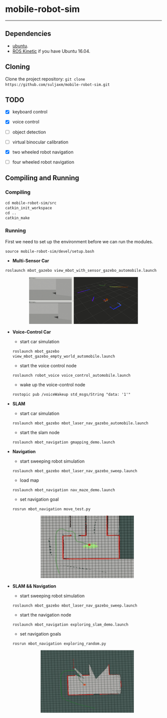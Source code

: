 # mobile-robot-sim

---

## Dependencies

* [ubuntu](https://www.ubuntu.com/download/desktop).
* [ROS Kinetic](http://wiki.ros.org/kinetic/Installation/Ubuntu) if you have Ubuntu 16.04.

## Cloning

Clone the project repository: `git clone https://github.com/suljaxm/mobile-robot-sim.git`

## TODO
- [x] keyboard control
- [x] voice control
- [ ] object detection
- [ ] virtual binocular calibration
- [x] two wheeled robot navigation
- [ ] four wheeled robot navigation


## Compiling and Running

### Compiling

```
cd mobile-robot-sim/src
catkin_init_workspace
cd ..
catkin_make
```

### Running
First we need to set up the environment before we can run the modules.
```
source mobile-robot-sim/devel/setup.bash
```


- **Multi-Sensor Car**
```
roslaunch mbot_gazebo view_mbot_with_sensor_gazebo_automobile.launch 
```

<div align=center><img width="350" height="150" src="./images/sensors.gif"/></div>

- **Voice-Control Car**
	- start car simulation
	```
	roslaunch mbot_gazebo view_mbot_gazebo_empty_world_automobile.launch 
	```
	- start the voice control node
	```
	roslaunch robot_voice voice_control_automobile.launch 
	```
	- wake up the voice-control node
	```
	rostopic pub /voiceWakeup std_msgs/String "data: '1'" 
	```

- **SLAM**
	- start car simulation
	```
	roslaunch mbot_gazebo mbot_laser_nav_gazebo_automobile.launch
	```
	- start the slam node
	```
	roslaunch mbot_navigation gmapping_demo.launch
	```
	
-  **Navigation**
	- start sweeping robot simulation
	```
	roslaunch mbot_gazebo mbot_laser_nav_gazebo_sweep.launch
	```
	- load map
	```
	roslaunch mbot_navigation nav_maze_demo.launch 
	```
	- set navigation goal
	```
	rosrun mbot_navigation move_test.py
	```
	<div align=center><img width="300" height="200" src="./images/nav.gif"/></div>

- **SLAM && Navigation**
	- start sweeping robot simulation
	```
	roslaunch mbot_gazebo mbot_laser_nav_gazebo_sweep.launch
	```
	- start the navigation node
	```
	roslaunch mbot_navigation exploring_slam_demo.launch
	```
	- set navigation goals
	```
	rosrun mbot_navigation exploring_random.py 
	```
	<div align=center><img width="300" height="200" src="./images/slam_nav.gif"/></div>
